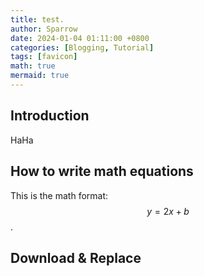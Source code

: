 ```yaml
---
title: test. 
author: Sparrow
date: 2024-01-04 01:11:00 +0800
categories: [Blogging, Tutorial]
tags: [favicon]
math: true
mermaid: true
---
```


## Introduction

HaHa

## How to write math equations

This is the math format: $$y = 2x + b$$.

## Download & Replace
